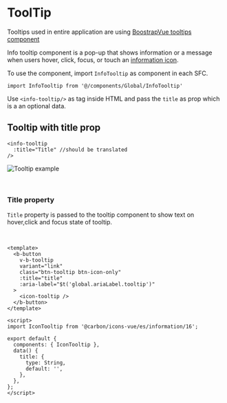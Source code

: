 # ToolTip

Tooltips used in entire application are using [BoostrapVue tooltips component](https://bootstrap-vue.org/docs/components/tooltip)

Info tooltip component is a pop-up that shows information or a message when users hover, click, focus, or touch an [information icon](https://www.carbondesignsystem.com/guidelines/icons/library/).

To use the component, import `InfoTooltip` as component in each SFC.

```vue
import InfoTooltip from '@/components/Global/InfoTooltip'
```

Use `<info-tooltip/>` as tag inside HTML and pass the `title` as prop which is a an optional data.

## Tooltip with title prop

```vue
<info-tooltip
  :title="Title" //should be translated
/>
```
![Tooltip example](/tooltip.png)

<br/>

### Title property

`Title` property is passed to the tooltip component to show text on hover,click and focus state of tooltip.

<br/>

```vue
<template>
  <b-button
    v-b-tooltip
    variant="link"
    class="btn-tooltip btn-icon-only"
    :title="title"
    :aria-label="$t('global.ariaLabel.tooltip')"
  >
    <icon-tooltip />
  </b-button>
</template>

<script>
import IconTooltip from '@carbon/icons-vue/es/information/16';

export default {
  components: { IconTooltip },
  data() {
    title: {
      type: String,
      default: '',
    },
  },
};
</script>
```
